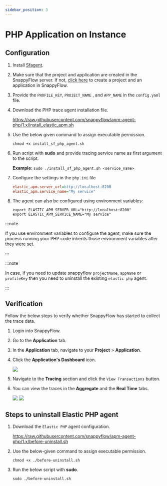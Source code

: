 ```yaml
---
sidebar_position: 3 
---
```

# PHP Application on Instance
## Configuration

1. Install [Sfagent](/docs/Integrations/os/linux/sfagent_linux).

2. Make sure that the project and application are created in the SnappyFlow server. If not, [click here](https://stage-docs.snappyflow.io/docs/RUM/agent_installation/others#create-a-project-in-snappyflow-portal) to create a project and an application in SnappyFlow.

3. Provide the `PROFILE_KEY`,  `PROJECT_NAME` , and `APP_NAME`  in the `config.yaml` file.

4. Download the PHP trace agent installation file.

   https://raw.githubusercontent.com/snappyflow/apm-agent-php/1.x/install_elastic_apm.sh

5. Use the below given command to assign executable permission.
   ```
   chmod +x install_sf_php_agent.sh
   ```

6. Run script with **sudo** and provide tracing service name as first argument to the script.

   **Example**: `sudo ./install_sf_php_agent.sh <service_name>`

7. Configure the settings in the `php.ini` file

   ```ini
   elastic_apm.server_url=http://localhost:8200
   elastic_apm.service_name="My service"
   ```

8. The agent can also be configured using environment variables:
   ```
   export ELASTIC_APM_SERVER_URL="http://localhost:8200"
   export ELASTIC_APM_SERVICE_NAME="My service"
   ```

:::note

If you use environment variables to configure the agent, make sure the process running your PHP code inherits those environment variables after they were set.

:::

:::note

In case, if you need to update snappyflow `projectName`, `appName` or `profileKey` then you need to uninstall the existing `elastic php` agent. 

:::



## Verification

Follow the below steps to verify whether SnappyFlow has started to collect the trace data.

1. Login into SnappyFlow.

2. Go to the **Application** tab.

3. In the **Application** tab, navigate to your **Project** > **Application**.

4. Click the **Application's Dashboard** icon.

   <img src="/img/tracing/image_2.png" />

5. Navigate to the **Tracing** section and click the `View Transactions` button.

6. You can view the traces in the **Aggregate** and the **Real Time** tabs.

   <img src="/img/tracing/image_1.png" />

   <img src="/img/tracing/image_3.png" />

## Steps to uninstall Elastic PHP agent

1. Download the `Elastic PHP` agent configuration.

   https://raw.githubusercontent.com/snappyflow/apm-agent-php/1.x/before-uninstall.sh

2. Use the below-given command to assign executable permission.

   `chmod +x ./before-uninstall.sh`

3. Run the below script with **sudo**.

    `sudo ./before-uninstall.sh`
